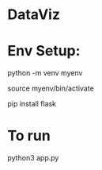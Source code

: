 # DataViz

# Env Setup:
python -m venv myenv

source myenv/bin/activate

pip install flask

# To run
python3 app.py